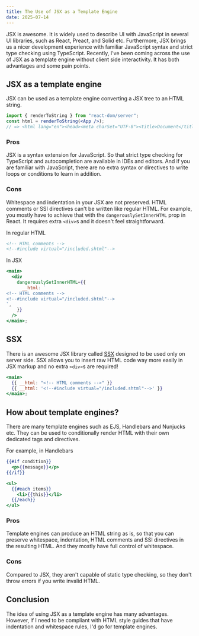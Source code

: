 ```yaml
---
title: The Use of JSX as a Template Engine
date: 2025-07-14
---
```


JSX is awesome. It is widely used to describe UI with JavaScript in several UI
libraries, such as React, Preact, and Solid etc. Furthermore, JSX brings us a
nicer development experience with familiar JavaScript syntax and strict type
checking using TypeScript. Recently, I've been coming across the use of JSX as a
template engine without client side interactivity. It has both advantages and
some pain points.

## JSX as a template engine

JSX can be used as a template engine converting a JSX tree to an HTML string.

```jsx
import { renderToString } from "react-dom/server";
const html = renderToString(<App />);
// => <html lang="en"><head><meta charSet="UTF-8"><title>Document</title></head><body>...
```

### Pros

JSX is a syntax extension for JavaScript. So that strict type checking for
TypeScript and autocompletion are available in IDEs and editors. And if you are
familiar with JavaScript, there are no extra syntax or directives to write loops
or conditions to learn in addition.

### Cons

Whitespace and indentation in your JSX are not preserved. HTML comments or SSI
directives can't be written like regular HTML. For example, you mostly have to
achieve that with the `dangerouslySetInnerHTML` prop in React. It requires
extra `<div>`s and it doesn't feel straightforward.

In regular HTML

```html
<!-- HTML comments -->
<!--#include virtual="/included.shtml"-->
```

In JSX

```jsx
<main>
  <div
    dangerouslySetInnerHTML={{
      __html: `
<!-- HTML comments -->
<!--#include virtual="/included.shtml"-->
`,
    }}
  />
</main>;
```

## SSX

There is an awesome JSX library
called [SSX](https://github.com/oscarotero/ssx/) designed to be used only on
server side. SSX allows you to insert raw HTML code way more easily in JSX
markup and no extra `<div>`s are required!

```jsx
<main>
  {{ __html: "<!-- HTML comments -->" }}
  {{ __html: '<!--#include virtual="/included.shtml"-->' }}
</main>;
```

## How about template engines?

There are many template engines such as EJS, Handlebars and Nunjucks etc. They
can be used to conditionally render HTML with their own dedicated tags and
directives.

For example, in Handlebars

```handlebars
{{#if condition}}
  <p>{{message}}</p>
{{/if}}

<ul>
  {{#each items}}
    <li>{{this}}</li>
  {{/each}}
</ul>
```

### Pros

Template engines can produce an HTML string as is, so that you can preserve
whitespace, indentation, HTML comments and SSI directives in the resulting HTML.
And they mostly have full control of whitespace.

### Cons

Compared to JSX, they aren't capable of static type checking, so they don't
throw errors if you write invalid HTML.

## Conclusion

The idea of using JSX as a template engine has many advantages. However, if I
need to be compliant with HTML style guides that have indentation and whitespace
rules, I'd go for template engines.

